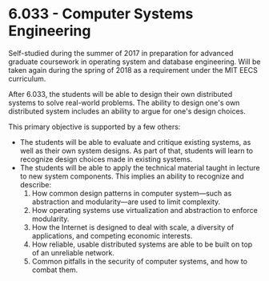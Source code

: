 # 6.033 - Computer Systems Engineering

Self-studied during the summer of 2017 in preparation for advanced graduate coursework in operating system and database engineering. Will be taken again during the spring of 2018 as a requirement under the MIT EECS curriculum.

After 6.033, the students will be able to design their own distributed systems to solve real-world problems. The ability to design one's own distributed system includes an ability to argue for one's design choices. 

This primary objective is supported by a few others: 
- The students will be able to evaluate and critique existing systems, as well as their own system designs. As part of that, students will learn to recognize design choices made in existing systems. 
- The students will be able to apply the technical material taught in lecture to new system components. This implies an ability to recognize and describe: 
  1. How common design patterns in computer system—such as abstraction and modularity—are used to limit complexity. 
  2. How operating systems use virtualization and abstraction to enforce modularity. 
  3. How the Internet is designed to deal with scale, a diversity of applications, and competing economic interests. 
  4. How reliable, usable distributed systems are able to be built on top of an unreliable network. 
  5. Common pitfalls in the security of computer systems, and how to combat them. 
